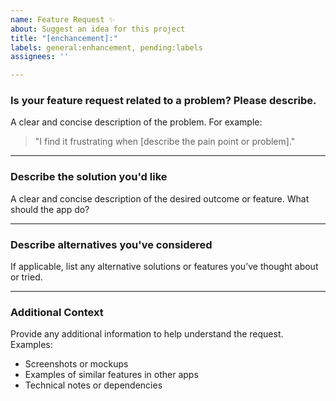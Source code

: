 ```yaml
---
name: Feature Request ✨
about: Suggest an idea for this project
title: "[enchancement]:"
labels: general:enhancement, pending:labels
assignees: ''

---
```


### Is your feature request related to a problem? Please describe.
A clear and concise description of the problem. For example:
> "I find it frustrating when [describe the pain point or problem]."

---

### Describe the solution you'd like
A clear and concise description of the desired outcome or feature. What should the app do?

---

### Describe alternatives you've considered
If applicable, list any alternative solutions or features you’ve thought about or tried.

---

### Additional Context
Provide any additional information to help understand the request. Examples:
- Screenshots or mockups
- Examples of similar features in other apps
- Technical notes or dependencies
